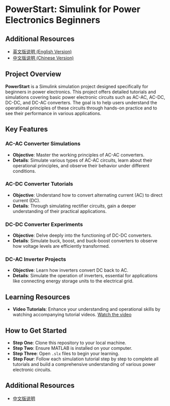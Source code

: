 # PowerStart: Simulink for Power Electronics Beginners
## Additional Resources
- [英文版说明 (English Version)](README_EN.md)
- [中文版说明 (Chinese Version)](README.md)

## Project Overview
**PowerStart** is a Simulink simulation project designed specifically for beginners in power electronics. This project offers detailed tutorials and simulations covering basic power electronic circuits such as AC-AC, AC-DC, DC-DC, and DC-AC converters. The goal is to help users understand the operational principles of these circuits through hands-on practice and to see their performance in various applications.

## Key Features

### AC-AC Converter Simulations
- **Objective**: Master the working principles of AC-AC converters.
- **Details**: Simulate various types of AC-AC circuits, learn about their operational principles, and observe their behavior under different conditions.

### AC-DC Converter Tutorials
- **Objective**: Understand how to convert alternating current (AC) to direct current (DC).
- **Details**: Through simulating rectifier circuits, gain a deeper understanding of their practical applications.

### DC-DC Converter Experiments
- **Objective**: Delve deeply into the functioning of DC-DC converters.
- **Details**: Simulate buck, boost, and buck-boost converters to observe how voltage levels are efficiently transformed.

### DC-AC Inverter Projects
- **Objective**: Learn how inverters convert DC back to AC.
- **Details**: Simulate the operation of inverters, essential for applications like connecting energy storage units to the electrical grid.

## Learning Resources
- **Video Tutorials**: Enhance your understanding and operational skills by watching accompanying tutorial videos. [Watch the video](https://www.bilibili.com/video/BV1xz411B7cV/?spm_id_from=333.999.0.0&vd_source=0ff9e81bc9756986c783a21ba995b871)

## How to Get Started
- **Step One**: Clone this repository to your local machine.
- **Step Two**: Ensure MATLAB is installed on your computer.
- **Step Three**: Open `.slx` files to begin your learning.
- **Step Four**: Follow each simulation tutorial step by step to complete all tutorials and build a comprehensive understanding of various power electronic circuits.

## Additional Resources
- [中文版说明](README_ZH.md)
